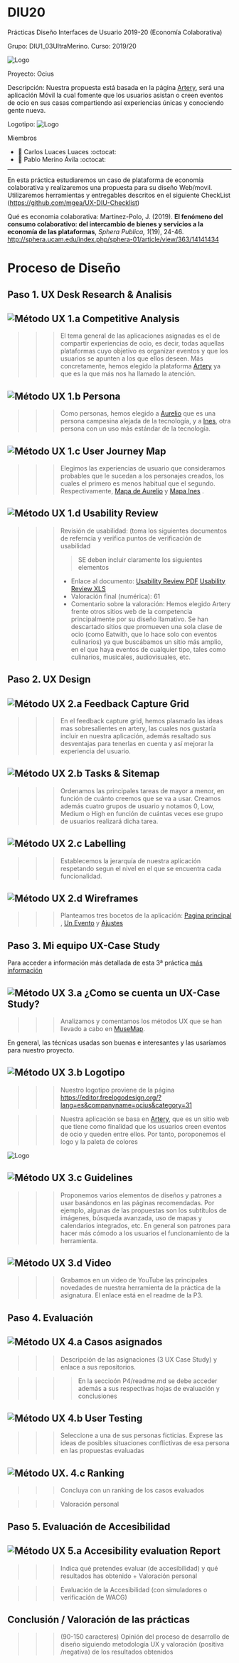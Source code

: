 # DIU20
Prácticas Diseño Interfaces de Usuario 2019-20 (Economía Colaborativa) 

Grupo: DIU1_03UltraMerino.  Curso: 2019/20 

![Logo](img/ultramerinologo1.png)

Proyecto: Ocius 

Descripción: Nuestra propuesta está basada en la página [Artery](https://www.Artery.is), será una aplicación Móvil la cual fomente que los usuarios asistan o creen eventos de ocio en sus casas compartiendo así experiencias únicas y conociendo gente nueva.


Logotipo: 
![Logo](img/ocius.png) 


Miembros
 * :bust_in_silhouette:   Carlos Luaces Luaces     :octocat:     
 * :bust_in_silhouette:  Pablo Merino Ávila     :octocat:

----- 

En esta práctica estudiaremos un caso de plataforma de economía colaborativa y realizaremos una propuesta para su diseño Web/movil. Utilizaremos herramientas y entregables descritos en el siguiente CheckList (https://github.com/mgea/UX-DIU-Checklist) 


Qué es economia colaborativa: Martínez-Polo, J. (2019). **El fenómeno del consumo colaborativo: del intercambio de bienes y servicios a la economía de las plataformas**, *Sphera Publica, 1*(19), 24-46. http://sphera.ucam.edu/index.php/sphera-01/article/view/363/14141434

# Proceso de Diseño 

## Paso 1. UX Desk Research & Analisis 

![Método UX](img/Competitive.png) 1.a Competitive Analysis
-----

>>> El tema general de las aplicaciones asignadas es el de compartir experiencias de ocio, es decir, todas aquellas plataformas cuyo objetivo es organizar eventos y que los usuarios se apunten a los que ellos deseen. 
Más concretamente, hemos elegido la plataforma [Artery](https://www.Artery.is) ya que es la que más nos ha llamado la atención.

![Método UX](img/Persona.png) 1.b Persona
-----

>>> Como personas, hemos elegido a [Aurelio](P1/persona_aurelio.png) que es una persona campesina alejada de la tecnología, y a [Ines](P1/persona_ines.png), otra persona con un uso más estándar de la tecnología.

![Método UX](img/JourneyMap.png) 1.c User Journey Map
----


>>> Elegimos las experiencias de usuario que consideramos probables que le sucedan a los personajes creados, los cuales el primero es menos habitual que el segundo. Respectivamente, [Mapa de Aurelio](P1/journey_aurelio.png) y [Mapa Ines](P1/journey_ines.png) .

![Método UX](img/usabilityReview.png) 1.d Usability Review
----
>>>  Revisión de usabilidad: (toma los siguientes documentos de referncia y verifica puntos de verificación de  usabilidad
>>>> SE deben incluir claramente los siguientes elementos
>>> - Enlace al documento: [Usability Review PDF](P1/Usability-review-template.pdf) [Usability Review XLS](P1/Usability-review-template.xls)
>>> - Valoración final (numérica): 61
>>> - Comentario sobre la valoración:
Hemos elegido Artery frente otros sitios web de la competencia principalmente por su diseño llamativo. Se han descartado sitios que promueven una sola clase de ocio (como Eatwith, que lo hace solo con eventos culinarios) ya que buscábamos un sitio más amplio, en el que haya eventos de cualquier tipo, tales como culinarios, musicales, audiovisuales, etc.


## Paso 2. UX Design  


![Método UX](img/feedback-capture-grid.png) 2.a Feedback Capture Grid
----

>>> En el feedback capture grid, hemos plasmado las ideas mas sobresalientes en artery, las cuales nos gustaría incluir en nuestra aplicación, además resaltado sus desventajas para tenerlas en cuenta y así mejorar la experiencia del usuario.

![Método UX](img/Sitemap.png) 2.b Tasks & Sitemap 
-----

>>> Ordenamos las principales tareas de mayor a menor, en función de cuánto creemos que se va a usar. Creamos además cuatro grupos de usuario y notamos 0, Low, Medium o High en función de cuántas veces ese grupo de usuarios realizará dicha tarea.
  

![Método UX](img/labelling.png) 2.c Labelling 
----


>>> Establecemos la jerarquía de nuestra aplicación respetando segun el nivel en el que se encuentra cada funcionalidad. 


![Método UX](img/Wireframes.png) 2.d Wireframes
-----

>>> Planteamos tres bocetos de la aplicación: [Pagina principal](img/boceto1.jpg) , [Un Evento](img/boceto2.jpg) y [Ajustes](img/boceto3.jpg)

## Paso 3. Mi equipo UX-Case Study

Para acceder a información más detallada de esta 3ª práctica [más información](https://github.com/merino25/DIU20/blob/master/P3/README.md)

![Método UX](img/moodboard.png) 3.a ¿Como se cuenta un UX-Case Study?
-----
>>> Analizamos y comentamos los métodos UX que se han llevado a cabo en [MuseMap](https://blog.prototypr.io/musemap-street-art-app-ux-case-study-9bec6a99823b).








En general, las técnicas usadas son buenas e interesantes y las usaríamos para nuestro proyecto.


![Método UX](img/landing-page.png)  3.b Logotipo
----
>>> Nuestro logotipo proviene de la página https://editor.freelogodesign.org/?lang=es&companyname=ocius&category=31

>>> Nuestra aplicación se basa en [Artery](https://www.Artery.is), que es un sitio web que tiene como finalidad que los usuarios creen eventos de ocio y queden entre ellos. Por tanto, poroponemos el logo y la paleta de colores 

![Logo](img/ocius.png) 

![Método UX](img/guidelines.png) 3.c Guidelines
----

>>> Proponemos varios elementos de diseños y patrones a usar basándonos en las páginas recomendadas.
Por ejemplo, algunas de las propuestas son los subtítulos de imágenes, búsqueda avanzada, uso de mapas y calendarios integrados, etc.
En general son patrones para hacer más cómodo a los usuarios el funcionamiento de la herramienta.

![Método UX](img/mockup.png)  3.d Video
----

>>> Grabamos en un video de YouTube las principales novedades de nuestra herramienta de la práctica de la asignatura. El enlace está en el readme de la P3.


## Paso 4. Evaluación


![Método UX](img/ABtesting.png) 4.a Casos asignados
----


>>> Descripción de las asignaciones (3 UX Case Study) y enlace a sus repositorios.

>>>> En la seccioón P4/readme.md se debe acceder además a sus respectivas hojas de evaluación y conclusiones


![Método UX](img/usability-testing.png) 4.b User Testing
----

>>> Seleccione a una de sus personas ficticias. Exprese las ideas de posibles situaciones conflictivas de esa persona en las propuestas evaluadas


![Método UX](img/Survey.png). 4.c Ranking
----

>>> Concluya con un ranking de los casos evaluados

>>> Valoración personal


## Paso 5. Evaluación de Accesibilidad  


![Método UX](img/Accesibility.png)  5.a Accesibility evaluation Report
----

>>> Indica qué pretendes evaluar (de accesibilidad) y qué resultados has obtenido + Valoración personal

>>> Evaluación de la Accesibilidad (con simuladores o verificación de WACG) 



## Conclusión / Valoración de las prácticas


>>> (90-150 caracteres) Opinión del proceso de desarrollo de diseño siguiendo metodología UX y valoración (positiva /negativa) de los resultados obtenidos  



